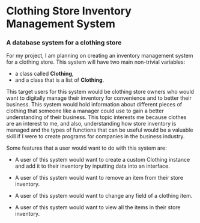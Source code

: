 # Clothing Store Inventory Management System

### A database system for a clothing store

For my project, I am planning on creating an inventory management system for a clothing store. This system will have 
two main non-trivial variables:
- a class called **Clothing**,
- and a class that is a list of **Clothing**.

This target users for this system would be clothing store owners who would want to digitally manage their 
inventory for convenience and to better their business. This system would hold information about different pieces of 
clothing that someone like a manager could use to gain a better understanding of their business. This topic interests me
because clothes are an interest to me, and also, understanding how store inventory is managed and the types of functions
that can be useful would be a valuable skill if I were to create programs for companies in the business industry.

Some features that a user would want to do with this system are: 
- A user of this system would want to create a custom Clothing instance and add it to their inventory by inputting data
into an interface.

- A user of this system would want to remove an item from their store inventory.

- A user of this system would want to change any field of a clothing item.

- A user of this system would want to view all the items in their store inventory.